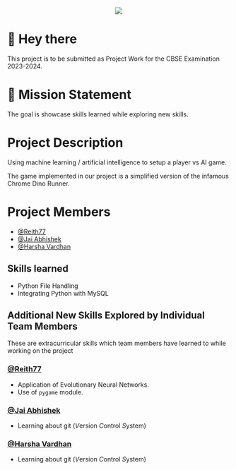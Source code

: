 <div id="header" align="center">
  <img src="https://media.giphy.com/media/qgQUggAC3Pfv687qPC/giphy.gif"><br>
</div>

# 👋 Hey there

This project is to be submitted as Project Work for the CBSE Examination 2023-2024.

# 🚀 Mission Statement

The goal is showcase skills learned while exploring new skills.

# Project Description

Using machine learning / artificial intelligence to setup a player vs AI game.

The game implemented in our project is a simplified version of the infamous Chrome Dino Runner.

# Project Members

- [@Reith77](https://blog.reith77.tk)
- [@Jai Abhishek](https://github.com/Jai-Abhishek)
- [@Harsha Vardhan](https://github.com/Blackdevil4506)

## Skills learned

- Python File Handling
- Integrating Python with MySQL

## Additional New Skills Explored by Individual Team Members

These are extracurricular skills which team members have learned to while working on the project

### [@Reith77](https://blog.techbits.tk)

- Application of Evolutionary Neural Networks.
- Use of `pygame` module.

### [@Jai Abhishek](https://github.com/Jai-Abhishek)

- Learning about git (*V*ersion *C*ontrol *S*ystem)

### [@Harsha Vardhan](https://github.com/Blackdevil4506)

- Learning about git (*V*ersion *C*ontrol *S*ystem)
